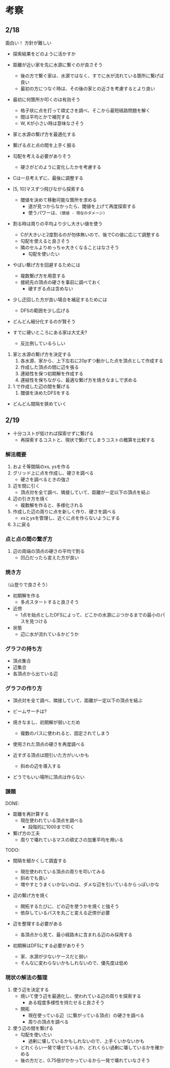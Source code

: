 # 考察

## 2/18

面白い！
方針が難しい

- 探索結果をどのように活かすか
- 距離が近い家を先に水源に繋ぐのが良さそう
    - 後の方で繋ぐ家は、水源ではなく、すでに水が流れている箇所に繋げば良い
    - 最初の方につなぐ時は、その後の家との近さを考慮するとより良い

- 最初に何箇所か叩くのは有効そう
    - 格子状に点を打って頑丈さを調べ、そこから最短経路問題を解く
    - 間は平均とかで補完する
    - W, Kが小さい時は意味なさそう

- 家と水源の繋げ方を最適化する
- 繋げる点と点の間を上手く掘る

- 勾配を考える必要がありそう
    - 硬さがどのように変化したかを考慮する

- Cは一旦考えずに、最後に調整する

- [5, 10]マスずつ飛びながら探索する
    - 閾値を決めて移動可能な箇所を求める
        - 道が見つからなかったら、閾値を上げて再度探索する
        - 使うパワーは、`(閾値 - 現在のダメージ)`
- 割る時は周りの平均より少し大きい値を使う
    - Cが大きいと2度割るのが勿体無いので、後でCの値に応じて調整する
    - 勾配を使えると良さそう
    - 隣のセルよりめっちゃ大きくなることはなさそう
        - 勾配を使いたい
- やばい繋げ方を回避するためには
    - 複数繋げ方を用意する
    - 接続先の頂点の硬さを事前に調べておく
        - 硬すぎる点は含めない
- 少し迂回した方が良い場合を補足するためには
    - DFSの範囲を少し広げる

- どんどん細分化するのが賢そう
- すでに硬いところにある家は大丈夫?
    - 反比例しているらしい

1. 家と水源の繋げ方を決定する
    1. 各水源、家から、上下左右に20pずつ動かした点を頂点として作成する
    2. 作成した頂点の間に辺を張る
    3. 連結性を保つ初期解を作成する
    4. 連結性を保ちながら、最適な繋げ方を焼きなましで求める
2. 1.で作成した辺の間を繋げる
    1. 閾値を決めたDFSをする

- どんどん間隔を狭めていく

## 2/19

- 十分コストが低ければ探索せずに繋げる
    - 再探索するコストと、現状で繋げてしまうコストの概算を比較する

### 解法概要

1. およそ等間隔のxs, ysを作る
2. グリッド上に点を作成し、硬さを調べる
    - 硬さを調べるときの強さ
3. 辺を間に引く
    - 頂点対を全て調べ、隣接していて、距離が一定以下の頂点を結ぶ
4. 辺の引き方を焼く
    - 複数解を作ると、多様化される
5. 作成した辺の周りに点を新しく作り、硬さを調べる
    - xsとysを管理し、近くに点を作らないようにする
6. 3.に戻る

### 点と点の間の繋ぎ方

1. 辺の両端の頂点の硬さの平均で割る
    - 凹凸だったら変えた方が良い

### 焼き方

（山登りで良さそう）

- 初期解を作る
    - 多点スタートすると良さそう
- 近傍
    - 1点を始点としたDFSによって、どこかの水源にぶつかるまでの最小のパスを見つける
- 状態
    - 辺に水が流れているかどうか

### グラフの持ち方

- 頂点集合
- 辺集合
- 各頂点から出ている辺

### グラフの作り方

- 頂点対を全て調べ、隣接していて、距離が一定以下の頂点を結ぶ

- ビームサーチは?

- 焼きなまし、初期解が弱いとだめ
    - 複数のパスに使われると、固定されてしまう

- 使用された頂点の硬さを再度調べる
- 近すぎる頂点は間引いた方がいいかも
    - 斜めの辺を導入する
- どうでもいい場所に頂点は作らない

### 課題

DONE:
- 距離を再計算する
    - 現在使われている頂点を調べる
        - 段階的に1000まで叩く
- 繋げ方の工夫
    - 周りで壊れているマスの頑丈さの加重平均を用いる

TODO:
- 間隔を細かくして調査する
    - 現在使われている頂点の周りを叩いてみる
    - 斜めでも良い
    - 増やすとうまくいかないのは、ダメな辺を引いているからっぽいかな
- 辺の繋げ方を焼く
    - 開拓するたびに、どの辺を使うかを焼くと強そう
    - 依存しているパスを丸ごと変える近傍が必要

- 辺を整理する必要がある
    - 各頂点から見て、最小経路木に含まれる辺のみ採用する

- 初期解はDFSにする必要がありそう
    - 家、水源が少ないケースだと弱い
    - そんなに変わらないかもしれないので、優先度は低め

### 現状の解法の整理

1. 使う辺を決定する
    - 焼いて使う辺を最適化し、使われている辺の周りを探索する
        - ある程度多様性を持たせると良さそう
    - 開拓
        - 現在使っている辺（に繋がっている頂点）の硬さを調べる
        - 周りの頂点を調べる
2. 使う辺の間を繋げる
    - 勾配を使いたい
        - 過剰に壊しているかもしれないので、上手くいかないかも
    - どれくらい一発で壊せているか、どれくらい過剰に壊しているかを確かめる
    - 後の方だと、0.75倍がかかっているから一発で壊れていなさそう
